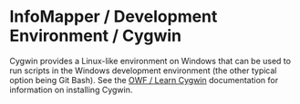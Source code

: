 # InfoMapper / Development Environment / Cygwin #

Cygwin provides a Linux-like environment on Windows that can be used to
run scripts in the Windows development environment (the other typical option being Git Bash).
See the [OWF / Learn Cygwin](https://learn.openwaterfoundation.org/owf-learn-cygwin/)
documentation for information on installing Cygwin.
